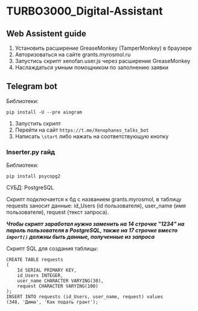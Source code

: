# TURBO3000_Digital-Assistant

## Web Assistent guide
1. Установить расширение GreaseMonkey (TamperMonkey) в браузере
2. Авторизоваться на сайте grants.myrosmol.ru
3. Запустись скрипт xenofan.user.js через расширение GreaseMonkey
4. Наслаждаться умным помощником по заполнению заявки

## Telegram bot
Библиотеки:
```
pip install -U --pre aiogram
```
1. Запустить скрипт
2. Перейти на сайт ```https://t.me/Xenophanes_talks_bot```
3. Написать ```\start``` либо нажать на соответствующую кнопку

### Inserter.py гайд
Библиотеки:
```
pip install psycopg2

```
СУБД:
PostgreSQL

Скрипт подключается к бд с названием grants.myrosmol, в таблицу requests заносит данные: id_Users (id пользователя), user_name (имя пользователя), request (текст запроса).

***Чтобы скрипт заработал нужно заменить на 14 строчке "1234" на пароль пользователя в PostgreSQL, также на 17 строчке вместо ``` import() ``` должны быть данные, полученные из запроса***

Скрипт SQL для создания таблицы:
```
CREATE TABLE requests
(
	Id SERIAL PRIMARY KEY,
	id_Users INTEGER,
	user_name CHARACTER VARYING(30),
	request CHARACTER VARYING(100)
);
INSERT INTO requests (id_Users, user_name, request) values
(348, 'Дима', 'Как подать грант');
```
